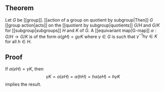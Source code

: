## Theorem
Let $G$ be [[group]]. [[action of a group on quotient by subgroup|Then]] $G$ [[group action|acts]] on the [[quotient by subgroup|quotients]] $G/H$ and $G/K$ for [[subgroup|subgroups]] $H$ and $K$ of $G$. A [[equivariant map|G-map]] $\alpha:G/H\to G/K$ is of the form $\alpha(gH) = g\gamma K$ where $\gamma\in G$ is such that $\gamma^{-1}h\gamma \in K$ for all $h\in H$.
## Proof
If $\alpha(eH) = \gamma K$, then $$\gamma K = \alpha(eH) = \alpha(hH) = h\alpha(eH) = h\gamma K$$ implies the result.